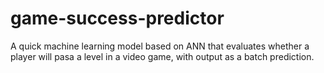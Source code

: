 # game-success-predictor

A quick machine learning model based on ANN that evaluates whether a player will pasa a level in a video game, with output as a batch prediction.
